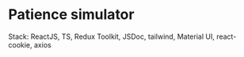 # Patience simulator

Stack: ReactJS, TS, Redux Toolkit, JSDoc, tailwind, Material UI, react-cookie, axios
